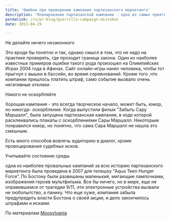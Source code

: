 ```yaml
---
title: 'Ошибки при проведении кампания партизанского маркетинга'
description: 'Планирование партизанской кампании - одна из самых приятных и интересных задач, с которыми вы можете столкнуться, работая в PR - агентстве. Когда придумали выражение "Выйти за пределы", наверное,имели ввиду именно партизанский маркетинг. Однако в партизанском маркетинге продолжают работать те установки и ограничения, которые действуют просто в обществе, в человеческих отношениях - и их необходимо соблюдать.'
permalink: /ru/pr-blog/guerrilla-campaign-mistakes
date: 2013-04-19

---
```


Не делайте ничего незаконного

Это вроде бы понятно и так, однако смысл  в том, что не надо на практике проверять, где проходит граница закона. Один из наиболее известных примеров ошибки такого рода произошел на Олимпийских Играх 2004 года в Афинах. Сайт онлайн-игры нанял человека, чтобы тот прыгнул с вышки в бассейн, во время соревнований.  Кроме того ,что компании пришлось платить штраф, само событие вызвало очень негативные отклики.

Никого не оскорбляйте

Хорошая кампания - это всегда творческое начало, может быть, юмор, но никогда-  оскорбление. Когда выпустили фильм "Забыть Сару Маршалл", была запущена партизанская кампания, в ходе которой расклеивались плакаты с оскорблениями Сары Маршалл. Некоторым понравился юмор, но понятно, что сама Сара Маршалл не нашла это смешным.

Есть много способов вовлечь аудиторию в диалог, кроме провоцирования судебных исков.

Учитывайте состояние среды

одна из наиболее провальных кампаний за всю историю партизанского маркетинга была проведена в 2007 для телешоу  “Aqua Teen Hunger Force”.  По Бостону были развешаны маленький, мигающие лампочками, изображения героев мультфильма. Все бы ничего, но в мире, еще не оправившемся от трагедии 9/11, эти электронные устройства вызвали не любопытство, а панику.  Что еще хуже, компания забыла предупредить власти Бостона о своей акции, и дело закончилось штрафами и исками.

По материалам <a href="http://www.moosylvania.com/blog/guerrilla-marketing-what-not-to-do/">Moosylvania</a>

